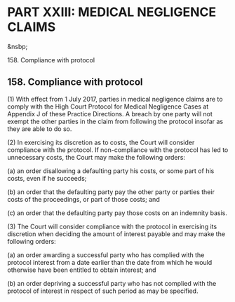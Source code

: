 # PART XXIII: MEDICAL NEGLIGENCE CLAIMS
&nsbp;

158\. Compliance with protocol

## 158\. Compliance with protocol

(1) With effect from 1 July 2017, parties in medical negligence claims are to comply with the High Court Protocol for Medical Negligence Cases at Appendix J of these Practice Directions. A breach by one party will not exempt the other parties in the claim from following the protocol insofar as they are able to do so.

(2) In exercising its discretion as to costs, the Court will consider compliance with the protocol. If non-compliance with the protocol has led to unnecessary costs, the Court may make the following orders:

(a) an order disallowing a defaulting party his costs, or some part of his costs, even if he succeeds;

(b) an order that the defaulting party pay the other party or parties their costs of the proceedings, or part of those costs; and

(c) an order that the defaulting party pay those costs on an indemnity basis.

(3) The Court will consider compliance with the protocol in exercising its discretion when deciding the amount of interest payable and may make the following orders:

(a) an order awarding a successful party who has complied with the protocol interest from <span style="mso-spacerun: yes;"> </span>a date earlier than the date from which he would otherwise have been entitled to obtain interest; and

(b) an order depriving a successful party who has not complied with the protocol of interest in respect of such period as may be specified.
